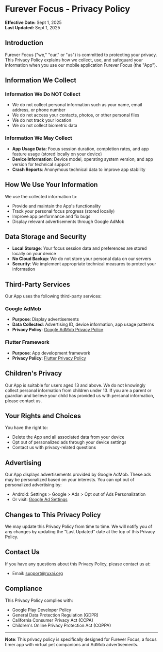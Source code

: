 # Furever Focus - Privacy Policy

**Effective Date:** Sept 1, 2025  
**Last Updated:** Sept 1, 2025

## Introduction

Furever Focus ("we," "our," or "us") is committed to protecting your privacy. This Privacy Policy explains how we collect, use, and safeguard your information when you use our mobile application Furever Focus (the "App").

## Information We Collect

### Information We Do NOT Collect
- We do not collect personal information such as your name, email address, or phone number
- We do not access your contacts, photos, or other personal files
- We do not track your location
- We do not collect biometric data

### Information We May Collect
- **App Usage Data**: Focus session duration, completion rates, and app feature usage (stored locally on your device)
- **Device Information**: Device model, operating system version, and app version for technical support
- **Crash Reports**: Anonymous technical data to improve app stability

## How We Use Your Information

We use the collected information to:
- Provide and maintain the App's functionality
- Track your personal focus progress (stored locally)
- Improve app performance and fix bugs
- Display relevant advertisements through Google AdMob

## Data Storage and Security

- **Local Storage**: Your focus session data and preferences are stored locally on your device
- **No Cloud Backup**: We do not store your personal data on our servers
- **Security**: We implement appropriate technical measures to protect your information

## Third-Party Services

Our App uses the following third-party services:

### Google AdMob
- **Purpose**: Display advertisements
- **Data Collected**: Advertising ID, device information, app usage patterns
- **Privacy Policy**: [Google AdMob Privacy Policy](https://policies.google.com/privacy)

### Flutter Framework
- **Purpose**: App development framework
- **Privacy Policy**: [Flutter Privacy Policy](https://flutter.dev/privacy)

## Children's Privacy

Our App is suitable for users aged 13 and above. We do not knowingly collect personal information from children under 13. If you are a parent or guardian and believe your child has provided us with personal information, please contact us.

## Your Rights and Choices

You have the right to:
- Delete the App and all associated data from your device
- Opt out of personalized ads through your device settings
- Contact us with privacy-related questions

## Advertising

Our App displays advertisements provided by Google AdMob. These ads may be personalized based on your interests. You can opt out of personalized advertising by:
- Android: Settings > Google > Ads > Opt out of Ads Personalization
- Or visit: [Google Ad Settings](https://adssettings.google.com/)

## Changes to This Privacy Policy

We may update this Privacy Policy from time to time. We will notify you of any changes by updating the "Last Updated" date at the top of this Privacy Policy.

## Contact Us

If you have any questions about this Privacy Policy, please contact us at:
- Email: support@ruxai.org

## Compliance

This Privacy Policy complies with:
- Google Play Developer Policy
- General Data Protection Regulation (GDPR)
- California Consumer Privacy Act (CCPA)
- Children's Online Privacy Protection Act (COPPA)

---

**Note**: This privacy policy is specifically designed for Furever Focus, a focus timer app with virtual pet companions and AdMob advertisements.
